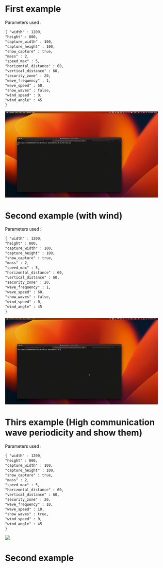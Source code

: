 # First example

Parameters used :
```
{ "width" : 1200,
"height" : 800, 
"capture_width" : 100,
"capture_height" : 100,
"show_capture" : true,
"mass" : 2,
"speed_max" : 5, 
"horizontal_distance" : 60,
"vertical_distance" : 60,
"security_zone" : 20,
"wave_frequency" : 1,
"wave_speed" : 60,
"show_waves" : false,
"wind_speed" : 0,
"wind_angle" : 45
}
```
![](img/second_params.gif)

# Second example (with wind)

Parameters used :
```
{ "width" : 1200,
"height" : 800, 
"capture_width" : 100,
"capture_height" : 100,
"show_capture" : true,
"mass" : 2,
"speed_max" : 5, 
"horizontal_distance" : 60,
"vertical_distance" : 60,
"security_zone" : 20,
"wave_frequency" : 1,
"wave_speed" : 60,
"show_waves" : false,
"wind_speed" : 0,
"wind_angle" : 45
}
```

![](img/third_params.gif)


# Thirs example (High communication wave periodicity and show them)

Parameters used :
```
{ "width" : 1200,
"height" : 800, 
"capture_width" : 100,
"capture_height" : 100,
"show_capture" : true,
"mass" : 2,
"speed_max" : 5, 
"horizontal_distance" : 60,
"vertical_distance" : 60,
"security_zone" : 20,
"wave_frequency" : 10,
"wave_speed" : 10,
"show_waves" : true,
"wind_speed" : 0,
"wind_angle" : 45
}
```

![](img/first_params.gif)

# Second example
